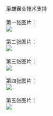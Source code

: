 枭雄霸业技术支持</br></br>
第一张图片：</br>
![](https://github.com/jearbe/jearbe/blob/xxby/1.jpg?raw=true)</br></br>
第二张图片：</br>
![](https://github.com/jearbe/jearbe/blob/xxby/2.jpg?raw=true)</br></br>
第三张图片：</br>
![](https://github.com/jearbe/jearbe/blob/xxby/3.jpg?raw=true)</br></br>
第四张图片：</br>
![](https://github.com/jearbe/jearbe/blob/xxby/4.jpg?raw=true)</br></br>
第五张图片：</br>
![](https://github.com/jearbe/jearbe/blob/xxby/5.jpg?raw=true)</br></br>

